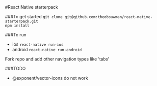 #React Native starterpack

###To get started
`git clone git@github.com:theobouwman/react-native-starterpack.git`<br>
`npm install`

###To run
- ios `react-native run-ios`
- android `react-native run-android`

Fork repo and add other navigation types like 'tabs'

###TODO
- @exponent/vector-icons do not work
